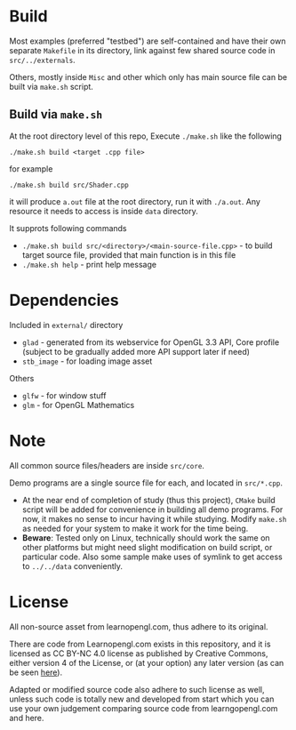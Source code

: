 # Build

Most examples (preferred "testbed") are self-contained and have their own separate `Makefile` in its directory,
link against few shared source code in `src/../externals`.

Others, mostly inside `Misc` and
other which only has main source file can be built via `make.sh` script.

## Build via `make.sh`

At the root directory level of this repo, Execute `./make.sh` like the following

`./make.sh build <target .cpp file>`

for example

`./make.sh build src/Shader.cpp`

it will produce `a.out` file at the root directory, run it with `./a.out`. Any resource it needs to
access is inside `data` directory.

It supprots following commands

* `./make.sh build src/<directory>/<main-source-file.cpp>` - to build target source file, provided that main function is in this file
* `./make.sh help` - print help message

# Dependencies

Included in `external/` directory

* `glad` - generated from its webservice for OpenGL 3.3 API, Core profile (subject to be gradually added more API support later if need)
* `stb_image` - for loading image asset

Others

* `glfw` - for window stuff
* `glm` - for OpenGL Mathematics

# Note

All common source files/headers are inside `src/core`.

Demo programs are a single source file for each, and located in `src/*.cpp`.

* At the near end of completion of study (thus this project), `CMake` build script will be added for convenience in building all demo programs. For now, it makes no sense to incur having it while studying. Modify `make.sh` as needed for your system to make it work for the time being.
* **Beware**: Tested only on Linux, technically should work the same on other platforms but might need slight modification on build script, or particular code. Also some sample make uses of symlink to get access to `../../data` conveniently.

# License

All non-source asset from learnopengl.com, thus adhere to its original.

There are code from Learnopengl.com exists in this repository, and it is licensed as CC BY-NC 4.0 license
as published by Creative Commons, either version 4 of the License, or (at your option) any later version
(as can be seen [here](https://github.com/JoeyDeVries/LearnOpenGL/blob/master/LICENSE.md)).

Adapted or modified source code also adhere to such license as well, unless such code is totally new
and developed from start which you can use your own judgement comparing source code from learngopengl.com
and here.
